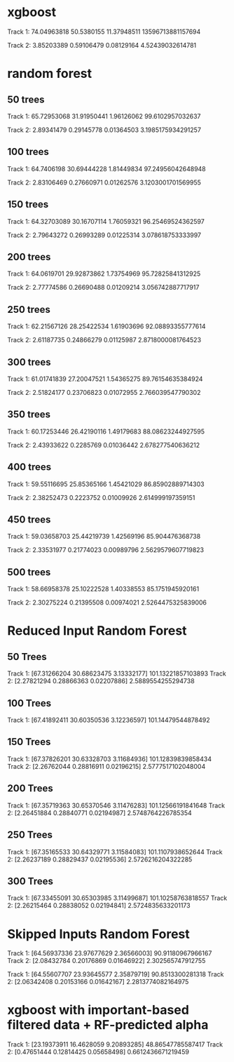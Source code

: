 # xgboost 
Track 1: 74.04963818    50.5380155      11.37948511     13596713881157694

Track 2: 3.85203389     0.59106479      0.08129164      4.52439032614781

# random forest
## 50 trees
Track 1: 65.72953068    31.91950441     1.96126062      99.6102957032637

Track 2: 2.89341479     0.29145778      0.01364503      3.1985175934291257

## 100 trees
Track 1: 64.7406198     30.69444228     1.81449834      97.24956042648948

Track 2: 2.83106469     0.27660971      0.01262576      3.1203001701569955

## 150 trees
Track 1: 64.32703089    30.16707114     1.76059321      96.25469524362597

Track 2: 2.79643272     0.26993289      0.01225314      3.078618753333997

## 200 trees
Track 1: 64.0619701     29.92873862     1.73754969      95.72825841312925

Track 2: 2.77774586     0.26690488      0.01209214      3.056742887717917

## 250 trees
Track 1: 62.21567126    28.25422534     1.61903696      92.08893355777614

Track 2: 2.61187735     0.24866279      0.01125987      2.8718000081764523

## 300 trees
Track 1: 61.01741839    27.20047521     1.54365275      89.76154635384924

Track 2: 2.51824177     0.23706823      0.01072955      2.766039547790302

## 350 trees
Track 1: 60.17253446    26.42190116     1.49179683      88.08623244927595

Track 2: 2.43933622     0.2285769       0.01036442      2.678277540636212

## 400 trees
Track 1: 59.55116695    25.85365166     1.45421029      86.85902889714303

Track 2: 2.38252473     0.2223752       0.01009926      2.614999197359151

## 450 trees
Track 1: 59.03658703    25.44219739     1.42569196      85.904476368738

Track 2: 2.33531977     0.21774023      0.00989796      2.5629579607719823

## 500 trees
Track 1: 58.66958378    25.10222528     1.40338553      85.1751945920161

Track 2: 2.30275224     0.21395508      0.00974021      2.5264475325839006


# Reduced Input Random Forest
## 50 Trees
Track 1: [67.31266204 30.68623475  3.13332177] 101.13221857103893
Track 2: [2.27821294 0.28866363 0.02207886] 2.5889554255294738
## 100 Trees
Track 1: [67.41892411 30.60350536  3.12236597] 101.14479544878492
## 150 Trees
Track 1: [67.37826201 30.63328703  3.11684936] 101.12839839858434
Track 2: [2.26762044 0.28816911 0.02196215] 2.5777517102048004
## 200 Trees
Track 1: [67.35719363 30.65370546  3.11476283] 101.12566191841648
Track 2: [2.26451884 0.28840771 0.02194987] 2.5748764226785354
## 250 Trees
Track 1: [67.35165533 30.64329771  3.11584083] 101.1107938652644
Track 2: [2.26237189 0.28829437 0.02195536] 2.5726216204322285
## 300 Trees
Track 1: [67.33455091 30.65303985  3.11499687] 101.10258763818557
Track 2: [2.26215464 0.28838052 0.02194841] 2.5724835633201173

# Skipped Inputs Random Forest
Track 1: [64.56937336 23.97677629  2.36566003] 90.91180967966167
Track 2: [2.08432784 0.20176869 0.01646922] 2.302565747912755

Track 1: [64.55607707 23.93645577  2.35879719] 90.8513300281318
Track 2: [2.06342408 0.20153166 0.01642167] 2.2813774082164975

# xgboost with important-based filtered data + RF-predicted alpha

Track 1: [23.19373911 16.4628059   9.20893285] 48.86547785587417
Track 2: [0.47651444 0.12814425 0.05658498] 0.6612436671219459
